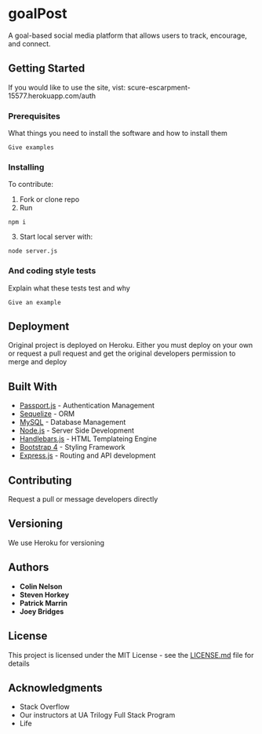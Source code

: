 # goalPost

A goal-based social media platform that allows users to track, encourage, and connect. 

## Getting Started

If you would like to use the site, vist: scure-escarpment-15577.herokuapp.com/auth

### Prerequisites

What things you need to install the software and how to install them

```
Give examples
```

### Installing

To contribute:
1) Fork or clone repo
2) Run
```
npm i
```
3) Start local server with:
```
node server.js
```

### And coding style tests

Explain what these tests test and why

```
Give an example
```

## Deployment

Original project is deployed on Heroku. Either you must deploy on your own or request a pull request and get the original developers permission to merge and deploy

## Built With

* [Passport.js](http://www.passportjs.org/) - Authentication Management
* [Sequelize](https://www.mysql.com/) - ORM
* [MySQL](https://maven.apache.org/) - Database Management
* [Node.js](http://nodejs.com/) - Server Side Development
* [Handlebars.js](https://handlebarsjs.com/) - HTML Templateing Engine
* [Bootstrap 4](https://getbootstrap.com/) - Styling Framework
* [Express.js](https://expressjs.com/) - Routing and API development

## Contributing

Request a pull or message developers directly

## Versioning

We use Heroku for versioning 

## Authors

* **Colin Nelson**
* **Steven Horkey**
* **Patrick Marrin**
* **Joey Bridges**

## License

This project is licensed under the MIT License - see the [LICENSE.md](LICENSE.md) file for details

## Acknowledgments

* Stack Overflow
* Our instructors at UA Trilogy Full Stack Program
* Life
